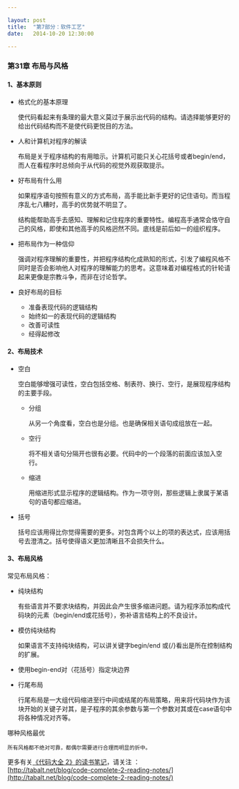 ```yaml
---

layout: post
title:  "第7部分：软件工艺"
date:   2014-10-20 12:30:00

---
```



### 第31章 布局与风格


#### 1、基本原则

* 格式化的基本原理

	使代码看起来有条理的最大意义莫过于展示出代码的结构。请选择能够更好的给出代码结构而不是使代码更悦目的方法。


* 人和计算机对程序的解读

	布局是关于程序结构的有用暗示。计算机可能只关心花括号或者begin/end，而人在看程序时总倾向于从代码的视觉外观获取提示。

* 好布局有什么用

	如果程序语句按照有意义的方式布局，高手能比新手更好的记住语句。而当程序乱七八糟时，高手的优势就不明显了。

	结构能帮助高手去感知、理解和记住程序的重要特性。编程高手通常会恪守自己的风格，即使和其他高手的风格迥然不同。底线是前后如一的组织程序。

* 把布局作为一种信仰

	强调对程序理解的重要性，并把程序结构化成熟知的形式，引发了编程风格不同时是否会影响他人对程序的理解能力的思考。这意味着对编程格式的针轮请起来更像是宗教斗争，而非在讨论哲学。


* 良好布局的目标

	* 准备表现代码的逻辑结构
	* 始终如一的表现代码的逻辑结构
	* 改善可读性
	* 经得起修改


#### 2、布局技术

* 空白

	空白能够增强可读性，空白包括空格、制表符、换行、空行，是展现程序结构的主要手段。

	* 分组

		从另一个角度看，空白也是分组。也是确保相关语句成组放在一起。

	* 空行

		将不相关语句分隔开也很有必要。代码中的一个段落的前面应该加入空行。		

	* 缩进
		
		用缩进形式显示程序的逻辑结构。作为一项守则，那些逻辑上隶属于某语句的语句都应缩进。

* 括号

	括号应该用得比你觉得需要的更多。对包含两个以上的项的表达式，应该用括号去澄清之。括号使得语义更加清晰且不会损失什么。

#### 3、布局风格

常见布局风格：

* 纯块结构

	有些语言并不要求块结构，并因此会产生很多缩进问题。请为程序添加构成代码块的元素（begin/end或花括号），弥补语言结构上的不良设计。

* 模仿纯块结构

	如果语言不支持纯块结构，可以讲关键字begin/end 或{/}看出是所在控制结构的扩展。

* 使用begin-end对（花括号）指定块边界
* 行尾布局

	行尾布局是一大组代码缩进至行中间或结尾的布局策略，用来将代码块作为该块开始的关键子对其，是子程序的其余参数与第一个参数对其或在case语句中将各种情况对齐等。

哪种风格最优

	所有风格都不绝对可靠，都偶尔需要进行合理而明显的折中。





更多有关[《代码大全 2》的读书笔记](http://tabalt.net/blog/code-complete-2-reading-notes/)，请关注 ：  
[http://tabalt.net/blog/code-complete-2-reading-notes/](http://tabalt.net/blog/code-complete-2-reading-notes/)




